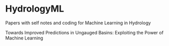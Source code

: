# HydrologyML
Papers with self notes and coding for Machine Learning in Hydrology 

Towards Improved Predictions in Ungauged Basins: Exploiting the Power of Machine Learning
